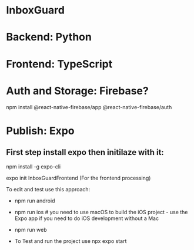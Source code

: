 # InboxGuard

# Backend: Python

# Frontend: TypeScript

# Auth and Storage: Firebase?

npm install @react-native-firebase/app @react-native-firebase/auth

# Publish: Expo

## First step install expo then initilaze with it:

npm install -g expo-cli

expo init InboxGuardFrontend (For the frontend processing)

To edit and test use this approach:

- npm run android
- npm run ios # you need to use macOS to build the iOS project - use the Expo app if you need to do iOS development without a Mac
- npm run web

- To Test and run the project use npx expo start
